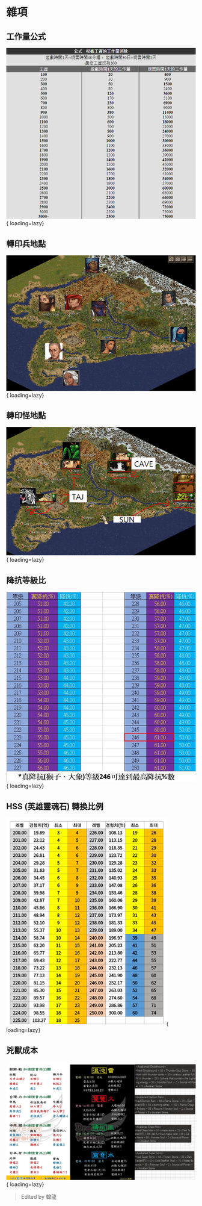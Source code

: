 # 雜項

## 工作量公式

![Alt text](imgs/works.png){ loading=lazy}

## 轉印兵地點

![Alt text](imgs/tips_01.png){ loading=lazy}

## 轉印怪地點

![Alt text](imgs/tips_02.png){ loading=lazy}

## 降抗等級比

![Alt text](imgs/tips_03.png){ loading=lazy}

## HSS (英雄靈魂石) 轉換比例

![Alt text](imgs/tips_04.png){ loading=lazy}

## 兇獸成本

![Alt text](imgs/tips_05.png){ loading=lazy}
>Edited by 韓龍

